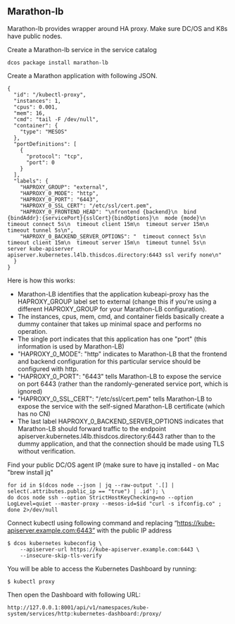 ## Marathon-lb

Marathon-lb provides wrapper around HA proxy. Make sure DC/OS and K8s have public nodes. 

Create a Marathon-lb service in the service catalog

```
dcos package install marathon-lb
```

Create a Marathon application with following JSON. 
```
{
  "id": "/kubectl-proxy",
  "instances": 1,
  "cpus": 0.001,
  "mem": 16,
  "cmd": "tail -F /dev/null",
  "container": {
    "type": "MESOS"
  },
  "portDefinitions": [
    {
      "protocol": "tcp",
      "port": 0
    }
  ],
  "labels": {
    "HAPROXY_GROUP": "external",
    "HAPROXY_0_MODE": "http",
    "HAPROXY_0_PORT": "6443",
    "HAPROXY_0_SSL_CERT": "/etc/ssl/cert.pem",
    "HAPROXY_0_FRONTEND_HEAD": "\nfrontend {backend}\n  bind {bindAddr}:{servicePort}{sslCert}{bindOptions}\n  mode {mode}\n  timeout connect 5s\n  timeout client 15m\n  timeout server 15m\n  timeout tunnel 5s\n",
    "HAPROXY_0_BACKEND_SERVER_OPTIONS": "  timeout connect 5s\n  timeout client 15m\n  timeout server 15m\n  timeout tunnel 5s\n  server kube-apiserver apiserver.kubernetes.l4lb.thisdcos.directory:6443 ssl verify none\n"   
  }
}
```

Here is how this works:
* Marathon-LB identifies that the application kubeapi-proxy has the HAPROXY_GROUP label set to external (change this if you're using a different HAPROXY_GROUP for your Marathon-LB configuration).
* The instances, cpus, mem, cmd, and container fields basically create a dummy container that takes up minimal space and performs no operation.
* The single port indicates that this application has one "port" (this information is used by Marathon-LB)
* "HAPROXY_0_MODE": "http" indicates to Marathon-LB that the frontend and backend configuration for this particular service should be configured with http.
* "HAPROXY_0_PORT": "6443" tells Marathon-LB to expose the service on port 6443 (rather than the randomly-generated service port, which is ignored)
* "HAPROXY_0_SSL_CERT": "/etc/ssl/cert.pem" tells Marathon-LB to expose the service with the self-signed Marathon-LB certificate (which has no CN)
* The last label HAPROXY_0_BACKEND_SERVER_OPTIONS indicates that Marathon-LB should forward traffic to the endpoint apiserver.kubernetes.l4lb.thisdcos.directory:6443 rather than to the dummy application, and that the connection should be made using TLS without verification.

Find your public DC/OS agent IP (make sure to have jq installed - on Mac "brew install jq"

```
for id in $(dcos node --json | jq --raw-output '.[] | select(.attributes.public_ip == "true") | .id'); \
do dcos node ssh --option StrictHostKeyChecking=no --option LogLevel=quiet --master-proxy --mesos-id=$id "curl -s ifconfig.co" ; done 2>/dev/null
```

Connect kubectl using following command and replacing “https://kube-apiserver.example.com:6443” with the public IP address 

```
$ dcos kubernetes kubeconfig \
    --apiserver-url https://kube-apiserver.example.com:6443 \
    --insecure-skip-tls-verify
```

You will be able to access the Kubernetes Dashboard by running:

```
$ kubectl proxy
```

Then open the Dashboard with following URL:

```
http://127.0.0.1:8001/api/v1/namespaces/kube-system/services/http:kubernetes-dashboard:/proxy/
```

